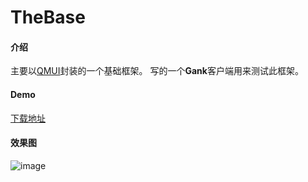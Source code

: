 # TheBase

#### 介绍
主要以[QMUI](https://github.com/Tencent/QMUI_Android)封装的一个基础框架。
写的一个**Gank**客户端用来测试此框架。

#### Demo
[下载地址](https://gitee.com/theoneee/TheBase/raw/master/app/release/app-release.apk)

#### 效果图

![image](https://gitee.com/theoneee/TheBase/blob/master/image/S90312-151521.png)